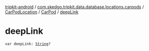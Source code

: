 [tripkit-android](../../../index.md) / [com.skedgo.tripkit.data.database.locations.carpods](../../index.md) / [CarPodLocation](../index.md) / [CarPod](index.md) / [deepLink](./deep-link.md)

# deepLink

`var deepLink: `[`String`](https://kotlinlang.org/api/latest/jvm/stdlib/kotlin/-string/index.html)`?`